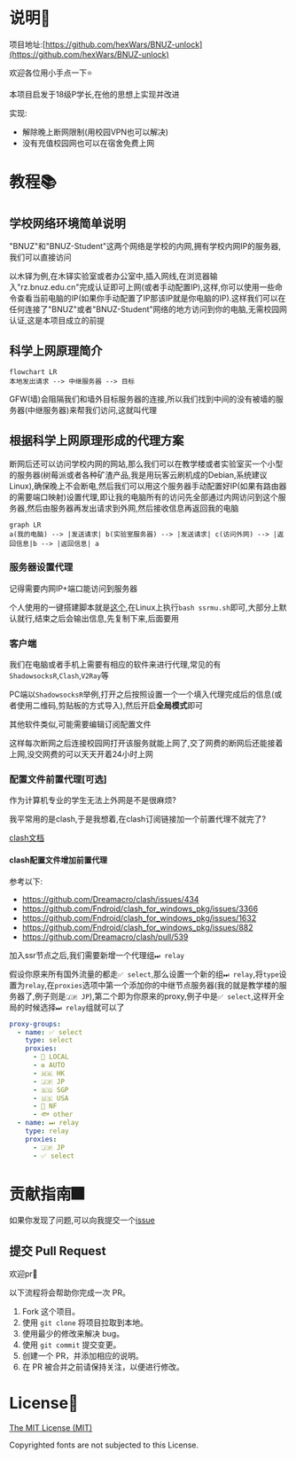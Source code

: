 # 说明📢

项目地址:[https://github.com/hexWars/BNUZ-unlock](https://github.com/hexWars/BNUZ-unlock)

欢迎各位用小手点一下⭐

本项目启发于18级P学长,在他的思想上实现并改进

实现:
 - 解除晚上断网限制(用校园VPN也可以解决)
 - 没有充值校园网也可以在宿舍免费上网

# 教程📚

## 学校网络环境简单说明

"BNUZ"和"BNUZ-Student"这两个网络是学校的内网,拥有学校内网IP的服务器,我们可以直接访问

以木铎为例,在木铎实验室或者办公室中,插入网线,在浏览器输入"rz.bnuz.edu.cn"完成认证即可上网(或者手动配置IP),这样,你可以使用一些命令查看当前电脑的IP(如果你手动配置了IP那该IP就是你电脑的IP).这样我们可以在任何连接了"BNUZ"或者"BNUZ-Student"网络的地方访问到你的电脑,无需校园网认证,这是本项目成立的前提

## 科学上网原理简介

```mermaid
flowchart LR
本地发出请求 --> 中继服务器 --> 目标
```

GFW(墙)会阻隔我们和墙外目标服务器的连接,所以我们找到中间的没有被墙的服务器(中继服务器)来帮我们访问,这就叫代理

## 根据科学上网原理形成的代理方案

断网后还可以访问学校内网的网站,那么我们可以在教学楼或者实验室买一个小型的服务器(树莓派或者各种矿渣产品,我是用玩客云刷机成的Debian,系统建议Linux),确保晚上不会断电,然后我们可以用这个服务器手动配置好IP(如果有路由器的需要端口映射)设置代理,即让我的电脑所有的访问先全部通过内网访问到这个服务器,然后由服务器再发出请求到外网,然后接收信息再返回我的电脑

```mermaid
graph LR
a(我的电脑) --> |发送请求| b(实验室服务器) --> |发送请求| c(访问外网) --> |返回信息|b --> |返回信息| a
```

### 服务器设置代理

记得需要内网IP+端口能访问到服务器

个人使用的一键搭建脚本就是[这个](ssrmu.sh),在Linux上执行`bash ssrmu.sh`即可,大部分上默认就行,结束之后会输出信息,先复制下来,后面要用

### 客户端

我们在电脑或者手机上需要有相应的软件来进行代理,常见的有`ShadowsocksR`,`Clash`,`V2Ray`等

PC端以`ShadowsocksR`举例,打开之后按照设置一个一个填入代理完成后的信息(或者使用二维码,剪贴板的方式导入),然后开启**全局模式**即可

其他软件类似,可能需要编辑订阅配置文件

这样每次断网之后连接校园网打开该服务就能上网了,交了网费的断网后还能接着上网,没交网费的可以天天开着24小时上网

### 配置文件前置代理[可选]

作为计算机专业的学生无法上外网是不是很麻烦?

我平常用的是clash,于是我想着,在clash订阅链接加一个前置代理不就完了?

[clash文档](https://github.com/Dreamacro/clash/wiki)

#### clash配置文件增加前置代理

参考以下:
 - https://github.com/Dreamacro/clash/issues/434
 - https://github.com/Fndroid/clash_for_windows_pkg/issues/3366
 - https://github.com/Fndroid/clash_for_windows_pkg/issues/1632
 - https://github.com/Fndroid/clash_for_windows_pkg/issues/882
 - https://github.com/Dreamacro/clash/pull/539

加入ssr节点之后,我们需要新增一个代理组`⏭ relay`

假设你原来所有国外流量的都走`✅ select`,那么设置一个新的组`⏭ relay`,将`type`设置为`relay`,在`proxies`选项中第一个添加你的中继节点服务器(我的就是教学楼的服务器了,例子则是`🇯🇵 JP`),第二个即为你原来的proxy,例子中是`✅ select`,这样开全局的时候选择`⏭ relay`组就可以了

```yml
proxy-groups:
  - name: ✅ select
    type: select
    proxies:
      - 🎯 LOCAL
      - ♻️ AUTO
      - 🇭🇰 HK
      - 🇯🇵 JP
      - 🇸🇬 SGP
      - 🇺🇸 USA
      - 🎥 NF
      - 🐟 other
  - name: ⏭ relay
    type: relay
    proxies:
      - 🇯🇵 JP
      - ✅ select
```

# 贡献指南🎆

如果你发现了问题,可以向我提交一个[issue](https://github.com/hexWars/BNUZ-unlock/issues)

## 提交 Pull Request

欢迎pr💖

以下流程将会帮助你完成一次 PR。

1. Fork 这个项目。
2. 使用 `git clone` 将项目拉取到本地。
3. 使用最少的修改来解决 bug。
4. 使用 `git commit` 提交变更。
5. 创建一个 PR，并添加相应的说明。
6. 在 PR 被合并之前请保持关注，以便进行修改。

# License📃

[The MIT License (MIT)](http://opensource.org/licenses/MIT)

Copyrighted fonts are not subjected to this License.